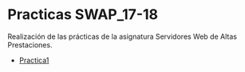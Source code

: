 # Practicas SWAP_17-18

Realización de las prácticas de la asignatura Servidores Web de Altas Prestaciones.  
* [Practica1](https://github.com/Anixo/SWAP/tree/master/Practicas/P1)
